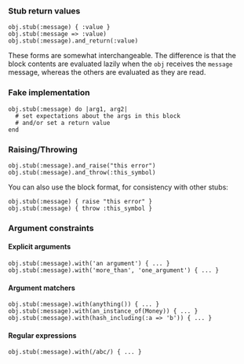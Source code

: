 ### Stub return values

    obj.stub(:message) { :value }
    obj.stub(:message => :value)
    obj.stub(:message).and_return(:value)

These forms are somewhat interchangeable. The difference is that the block
contents are evaluated lazily when the `obj` receives the `message` message,
whereas the others are evaluated as they are read.

### Fake implementation

    obj.stub(:message) do |arg1, arg2|
      # set expectations about the args in this block
      # and/or set a return value
    end

### Raising/Throwing

    obj.stub(:message).and_raise("this error")
    obj.stub(:message).and_throw(:this_symbol)

You can also use the block format, for consistency with other stubs:

    obj.stub(:message) { raise "this error" }
    obj.stub(:message) { throw :this_symbol }

### Argument constraints
   
#### Explicit arguments

    obj.stub(:message).with('an argument') { ... }
    obj.stub(:message).with('more_than', 'one_argument') { ... }

#### Argument matchers

    obj.stub(:message).with(anything()) { ... }
    obj.stub(:message).with(an_instance_of(Money)) { ... }
    obj.stub(:message).with(hash_including(:a => 'b')) { ... }

#### Regular expressions

    obj.stub(:message).with(/abc/) { ... }
